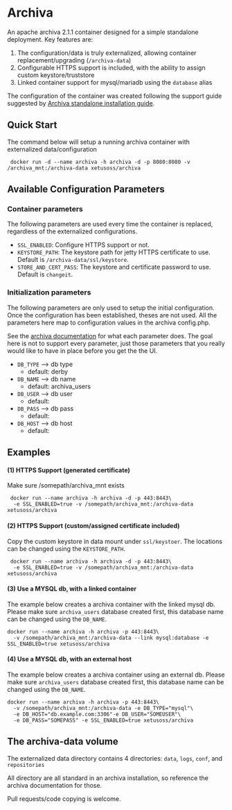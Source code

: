 # Archiva

An apache archiva 2.1.1 container designed for a simple standalone deployment. Key features are:

1. The configuration/data is truly externalized, allowing container replacement/upgrading (`/archiva-data`)
2. Configurable HTTPS support is included, with the ability to assign custom keystore/truststore
3. Linked container support for mysql/mariadb using the `database` alias

The configuration of the container was created following the support guide suggested by [Archiva standalone installation guide](http://archiva.apache.org/docs/2.1.1/adminguide/standalone.html).

## Quick Start

The command below will setup a running archiva container with externalized data/configuration

```
 docker run -d --name archiva -h archiva -d -p 8080:8080 -v /archiva_mnt:/archiva-data xetusoss/archiva
```

## Available Configuration Parameters

### Container parameters

The following parameters are used every time the container is replaced, regardless of the externalized configurations.

* `SSL_ENABLED`: Configure HTTPS support or not.
* `KEYSTORE_PATH`: The keystore path for jetty HTTPS certificate to use. Default is `/archiva-data/ssl/keystore`.
* `STORE_AND_CERT_PASS`: The keystore and certificate password to use. Default is `changeit`.

### Initialization parameters

The following parameters are only used to setup the initial configuration. Once the configuration has been established, theses are not used. All the parameters here map to configuration values in the archiva config.php.

See the [archiva documentation](https://doc.archiva.org/server/8.1/admin_manual/configuration_server/config_sample_php_parameters.html) for what each parameter does. The goal here is not to support every parameter, just those parameters
that you really would like to have in place before you get the the UI.

* `DB_TYPE` --> db type
    * default: derby
* `DB_NAME` --> db name
    * default: archiva_users
* `DB_USER` --> db user
    * default:
* `DB_PASS` --> db pass
    * default:
* `DB_HOST` --> db host
    * default:

## Examples

#### (1) HTTPS Support (generated certificate)
Make sure /somepath/archiva_mnt exists

```
 docker run --name archiva -h archiva -d -p 443:8443\
  -e SSL_ENABLED=true -v /somepath/archiva_mnt:/archiva-data xetusoss/archiva
```
#### (2) HTTPS Support (custom/assigned certificate included)


Copy the custom keystore in data mount under `ssl/keystoer`. The locations can be changed using the `KEYSTORE_PATH`.

```
 docker run --name archiva -h archiva -d -p 443:8443\
  -e SSL_ENABLED=true -v /somepath/archiva_mnt:/archiva-data xetusoss/archiva
```

#### (3) Use a MYSQL db, with a linked container

The example below creates a archiva container with the linked mysql db. Please make sure `archiva_users` database created first, this database name can be changed using the `DB_NAME`.

```
docker run --name archiva -h archiva -p 443:8443\
  -v /somepath/archiva_mnt:/archiva-data --link mysql:database -e SSL_ENABLED=true xetusoss/archiva
```

#### (4) Use a MYSQL db, with an external host

The example below creates a archiva container using an external db. Please make sure `archiva_users` database created first, this database name can be changed using the `DB_NAME`.

```
docker run --name archiva -h archiva -p 443:8443\
  -v /somepath/archiva_mnt:/archiva-data -e DB_TYPE="mysql"\
  -e DB_HOST="db.example.com:3306"-e DB_USER="SOMEUSER"\
  -e DB_PASS="SOMEPASS" -e SSL_ENABLED=true xetusoss/archiva
```

## The archiva-data volume

The externalized data directory contains 4 directories: `data`, `logs`, `conf`, and `repositories`

 All directory are all standard in an archiva installation, so reference the archiva documentation for those.


Pull requests/code copying is welcome.
